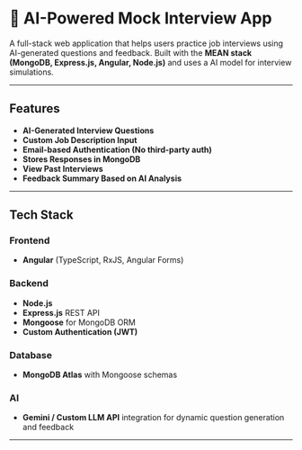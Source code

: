 # 🧠 AI-Powered Mock Interview App

A full-stack web application that helps users practice job interviews using AI-generated questions and feedback. Built with the **MEAN stack (MongoDB, Express.js, Angular, Node.js)** and uses a  AI model for interview simulations.

---

## Features

-  **AI-Generated Interview Questions**
-  **Custom Job Description Input**
-  **Email-based Authentication (No third-party auth)**
-  **Stores Responses in MongoDB**
-  **View Past Interviews**
-  **Feedback Summary Based on AI Analysis**

---

## Tech Stack

### Frontend
- **Angular** (TypeScript, RxJS, Angular Forms)

### Backend
- **Node.js**
- **Express.js** REST API
- **Mongoose** for MongoDB ORM
- **Custom Authentication (JWT)**

### Database
- **MongoDB Atlas** with Mongoose schemas

### AI
- **Gemini / Custom LLM API** integration for dynamic question generation and feedback

---
